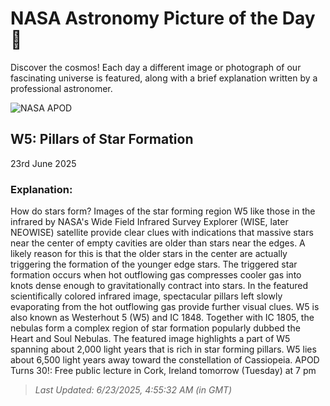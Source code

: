 
  # NASA Astronomy Picture of the Day 🌌

  Discover the cosmos! Each day a different image or photograph of our fascinating universe is featured, along with a brief explanation written by a professional astronomer.

![NASA APOD](https://apod.nasa.gov/apod/image/2506/ic1848_WISEantonucci_1824.jpg)

## W5: Pillars of Star Formation

23rd June 2025

### Explanation: 

How do stars form? Images of the star forming region W5 like those in the infrared by NASA's Wide Field Infrared Survey Explorer (WISE, later NEOWISE) satellite provide clear clues with indications that massive stars near the center of empty cavities are older than stars near the edges.  A likely reason for this is that the older stars in the center are actually triggering the formation of the younger edge stars.  The triggered star formation occurs when hot outflowing gas compresses cooler gas into knots dense enough to gravitationally contract into stars.  In the featured scientifically colored infrared image, spectacular pillars left slowly evaporating from the hot outflowing gas provide further visual clues. W5 is also known as Westerhout 5 (W5) and IC 1848.  Together with IC 1805, the nebulas form a complex region of star formation popularly dubbed the Heart and Soul Nebulas. The featured image highlights a part of W5 spanning about 2,000 light years that is rich in star forming pillars.  W5 lies about 6,500 light years away toward the constellation of Cassiopeia.   APOD Turns 30!: Free public lecture in Cork, Ireland tomorrow (Tuesday) at 7 pm

> _Last Updated: 6/23/2025, 4:55:32 AM (in GMT)_
